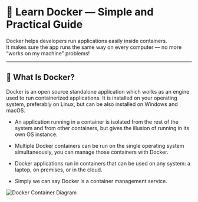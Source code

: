 # 🐳 Learn Docker — Simple and Practical Guide

Docker helps developers run applications easily inside containers.  
It makes sure the app runs the same way on every computer — no more “works on my machine” problems!

---

## 📘 What Is Docker?

Docker is an open source standalone application which works as an engine used to run containerized applications. It is installed on your operating system, preferably on Linux, but can be also installed on Windows and macOS.

- An application running in a container is isolated from the rest of the system and from other containers, but gives the illusion of running in its own OS instance.

- Multiple Docker containers can be run on the single operating system simultaneously, you can manage those containers with Docker.

- Docker applications run in containers that can be used on any system: a laptop, on premises, or in the cloud.

- Simply we can say Docker is a container management service.

![Docker Container Diagram](./../images/docker-container.avif)
